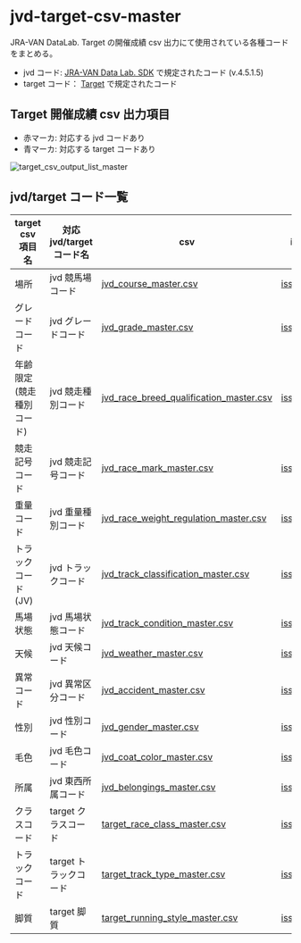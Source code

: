 # jvd-target-csv-master
JRA-VAN DataLab. Target の開催成績 csv 出力にて使用されている各種コードをまとめる。

- jvd コード: [JRA-VAN Data Lab. SDK](https://jra-van.jp/dlb/sdv/sdk.html) で規定されたコード (v.4.5.1.5)
- target コード： [Target](http://faqnavi13a.csview.jp/faq2/userqa.do?user=jravan&faq=faq01_target&id=285&parent=20) で規定されたコード

## Target 開催成績 csv 出力項目

- 赤マーカ: 対応する jvd コードあり
- 青マーカ: 対応する target コードあり

![target_csv_output_list_master](https://user-images.githubusercontent.com/32590520/103270516-73010e00-49fb-11eb-8412-24107ab13879.png)

## jvd/target コード一覧
target csv 項目名 | 対応 jvd/target コード名 | csv | issue
-- | -- | -- | --
場所 | jvd 競馬場コード | [jvd_course_master.csv](./csv/jvd_course_master.csv) | [issues/5](https://github.com/shuhei-tokyo/jvd-target-csv-master/issues/5)
グレードコード | jvd グレードコード | [jvd_grade_master.csv](./csv/jvd_grade_master.csv) | [issues/6](https://github.com/shuhei-tokyo/jvd-target-csv-master/issues/6)
年齢限定(競走種別コード) | jvd 競走種別コード | [jvd_race_breed_qualification_master.csv](./csv/jvd_race_breed_qualification_master.csv) | [issues/7](https://github.com/shuhei-tokyo/jvd-target-csv-master/issues/7)
競走記号コード | jvd 競走記号コード | [jvd_race_mark_master.csv](./csv/jvd_race_mark_master.csv) | [issues/8](https://github.com/shuhei-tokyo/jvd-target-csv-master/issues/8)
重量コード | jvd 重量種別コード | [jvd_race_weight_regulation_master.csv](./csv/jvd_race_weight_regulation_master.csv) | [issues/9](https://github.com/shuhei-tokyo/jvd-target-csv-master/issues/9)
トラックコード(JV) | jvd トラックコード | [jvd_track_classification_master.csv](./csv/jvd_track_classification_master.csv) | [issues/10](https://github.com/shuhei-tokyo/jvd-target-csv-master/issues/10)
馬場状態 | jvd 馬場状態コード | [jvd_track_condition_master.csv](./csv/jvd_track_condition_master.csv) | [issues/11](https://github.com/shuhei-tokyo/jvd-target-csv-master/issues/11) 
天候 | jvd 天候コード | [jvd_weather_master.csv](./csv/jvd_weather_master.csv) | [issues/12](https://github.com/shuhei-tokyo/jvd-target-csv-master/issues/12)
異常コード | jvd 異常区分コード | [jvd_accident_master.csv](./csv/jvd_accident_master.csv) | [issues/13](https://github.com/shuhei-tokyo/jvd-target-csv-master/issues/13)
性別 | jvd 性別コード | [jvd_gender_master.csv](./csv/jvd_gender_master.csv) | [issues/14](https://github.com/shuhei-tokyo/jvd-target-csv-master/issues/14)
毛色 | jvd 毛色コード | [jvd_coat_color_master.csv](./csv/jvd_coat_color_master.csv) | [issues/15](https://github.com/shuhei-tokyo/jvd-target-csv-master/issues/15)
所属 | jvd 東西所属コード | [jvd_belongings_master.csv](./csv/jvd_belongings_master.csv) | [issues/16](https://github.com/shuhei-tokyo/jvd-target-csv-master/issues/16)
クラスコード | target クラスコード | [target_race_class_master.csv](./csv/target_race_class_master.csv) | [issues/2](https://github.com/shuhei-tokyo/jvd-target-csv-master/issues/2)
トラックコード | target トラックコード | [target_track_type_master.csv](./csv/target_track_type_master.csv) | [issues/3](https://github.com/shuhei-tokyo/jvd-target-csv-master/issues/3)
脚質 | target 脚質 | [target_running_style_master.csv](./csv/target_running_style_master.csv) | [issues/4](https://github.com/shuhei-tokyo/jvd-target-csv-master/issues/4)